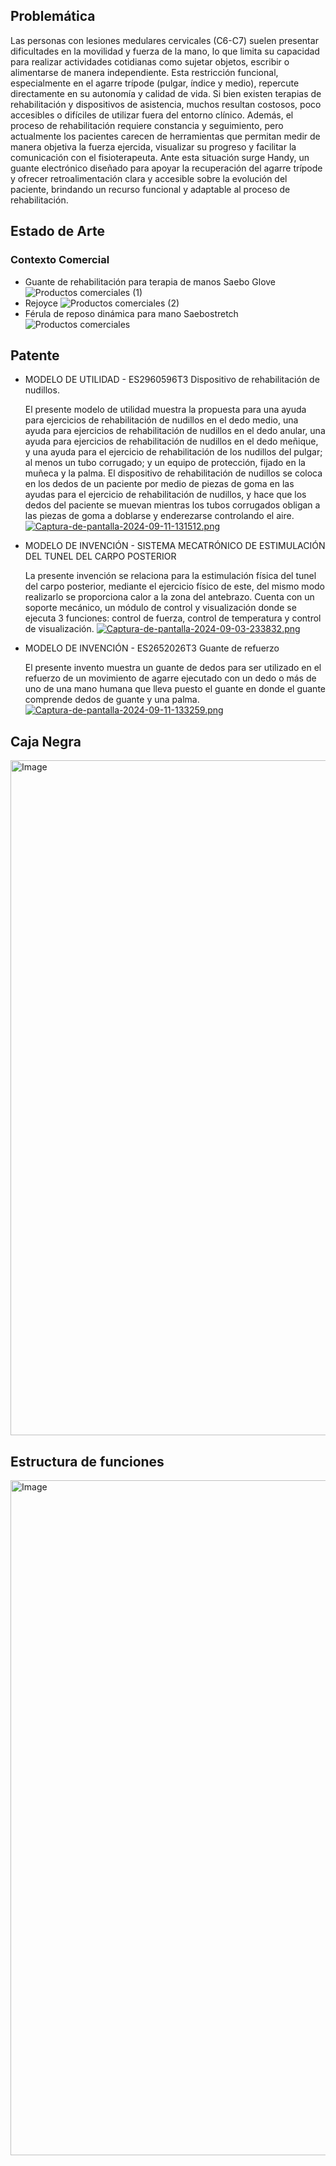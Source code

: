 
## Problemática
Las personas con lesiones medulares cervicales (C6-C7) suelen presentar dificultades en la movilidad y fuerza de la mano, lo que limita su capacidad para realizar actividades cotidianas como sujetar objetos, escribir o alimentarse de manera independiente. Esta restricción funcional, especialmente en el agarre trípode (pulgar, índice y medio), repercute directamente en su autonomía y calidad de vida.
Si bien existen terapias de rehabilitación y dispositivos de asistencia, muchos resultan costosos, poco accesibles o difíciles de utilizar fuera del entorno clínico. Además, el proceso de rehabilitación requiere constancia y seguimiento, pero actualmente los pacientes carecen de herramientas que permitan medir de manera objetiva la fuerza ejercida, visualizar su progreso y facilitar la comunicación con el fisioterapeuta.
Ante esta situación surge Handy, un guante electrónico diseñado para apoyar la recuperación del agarre trípode y ofrecer retroalimentación clara y accesible sobre la evolución del paciente, brindando un recurso funcional y adaptable al proceso de rehabilitación.

## Estado de Arte
### Contexto Comercial
- Guante de rehabilitación para terapia de manos Saebo Glove
![Productos comerciales (1)](https://github.com/user-attachments/assets/e8efa1b8-2814-4b3f-81f3-c0363b5c26a0)
- Rejoyce
![Productos comerciales (2)](https://github.com/user-attachments/assets/a470e5ca-63ef-4c5a-95bf-933e221e64e8)
- Férula de reposo dinámica para mano Saebostretch
![Productos comerciales](https://github.com/user-attachments/assets/13843ca6-f0c5-4be7-9388-2270afd80969)

## Patente
- MODELO DE UTILIDAD - ES2960596T3 Dispositivo de rehabilitación de nudillos.

  El presente modelo de utilidad muestra la propuesta para una ayuda para ejercicios de rehabilitación de nudillos en el dedo medio, una ayuda para ejercicios de     rehabilitación de nudillos en el dedo anular, una ayuda para ejercicios de rehabilitación de nudillos en el dedo meñique, y una ayuda para el ejercicio de          rehabilitación de los nudillos del pulgar; al menos un tubo corrugado; y un equipo de protección, fijado en la muñeca y la palma. El dispositivo de               rehabilitación  de nudillos se coloca en los dedos de un paciente por medio de piezas de goma en las ayudas para el ejercicio de rehabilitación de nudillos, y hace que los dedos del paciente se muevan mientras los tubos corrugados obligan a las piezas de goma a doblarse y enderezarse controlando el aire.
[![Captura-de-pantalla-2024-09-11-131512.png](https://i.postimg.cc/ZRv4v0rg/Captura-de-pantalla-2024-09-11-131512.png)](https://postimg.cc/CB0WWhrH)
- MODELO DE INVENCIÓN - SISTEMA MECATRÓNICO DE ESTIMULACIÓN DEL TUNEL DEL CARPO POSTERIOR

  La presente invención se relaciona para la estimulación física del tunel del carpo posterior, mediante el ejercicio físico de este, del mismo modo realizarlo se   proporciona calor a la zona del antebrazo. Cuenta con un soporte mecánico, un módulo de control y visualización donde se ejecuta 3 funciones: control de fuerza,   control de temperatura y control de visualización.
  [![Captura-de-pantalla-2024-09-03-233832.png](https://i.postimg.cc/7P50L3by/Captura-de-pantalla-2024-09-03-233832.png)](https://postimg.cc/Z0hC7yrf)
- MODELO DE INVENCIÓN - ES2652026T3 Guante de refuerzo

  El presente invento muestra un guante de dedos para ser utilizado en el refuerzo de un movimiento de agarre ejecutado con un dedo o más de uno de una mano humana   que lleva puesto el guante en donde el guante comprende dedos de guante y una palma.
  [![Captura-de-pantalla-2024-09-11-133259.png](https://i.postimg.cc/pL1S5vP5/Captura-de-pantalla-2024-09-11-133259.png)](https://postimg.cc/jDPcBGwR)

  

## Caja Negra
<img width="1920" height="1080" alt="Image" src="https://github.com/user-attachments/assets/a608e7c3-da9b-4cf7-94c4-e7ba90498dbf" />

## Estructura de funciones
<img width="1920" height="1080" alt="Image" src="https://github.com/user-attachments/assets/ed5cf486-54df-4195-aabf-23f50a0cfeaa" />

